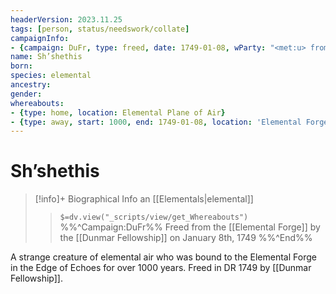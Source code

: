 ```yaml
---
headerVersion: 2023.11.25
tags: [person, status/needswork/collate]
campaignInfo:
- {campaign: DuFr, type: freed, date: 1749-01-08, wParty: "<met:u> from the <current:1> by <person> on <target>"}
name: Sh’shethis
born:
species: elemental
ancestry:
gender:
whereabouts:
- {type: home, location: Elemental Plane of Air}
- {type: away, start: 1000, end: 1749-01-08, location: 'Elemental Forge'} # start date is unclear
---
```

# Sh’shethis
>[!info]+ Biographical Info
> an [[Elementals|elemental]]
>> `$=dv.view("_scripts/view/get_Whereabouts")`
>> %%^Campaign:DuFr%% Freed from the [[Elemental Forge]] by the [[Dunmar Fellowship]] on January 8th, 1749 %%^End%%

A strange creature of elemental air who was bound to the Elemental Forge in the Edge of Echoes for over 1000 years. Freed in DR 1749 by [[Dunmar Fellowship]]. 